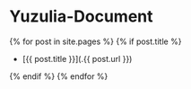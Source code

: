 # Yuzulia-Document

{% for post in site.pages %}
{% if post.title %}
- [{{ post.title }}](.{{ post.url }})

{% endif %}
{% endfor %}

